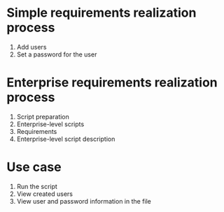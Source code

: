 # Simple requirements realization process
1. Add users
2. Set a password for the user

# Enterprise requirements realization process
1. Script preparation
2. Enterprise-level scripts
3. Requirements
4. Enterprise-level script description

# Use case
1. Run the script
2. View created users
3. View user and password information in the file
